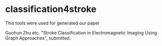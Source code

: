 # classification4stroke

This tools were used for generated our paper 

Guohun Zhu etc. "Stroke Classification in Electromagnetic Imaging Using Graph Approaches", submitted. 

